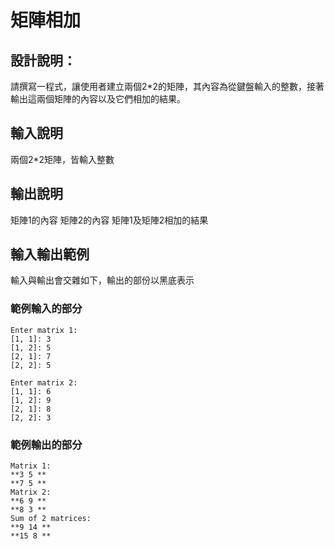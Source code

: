 # 矩陣相加

## 設計說明：
請撰寫一程式，讓使用者建立兩個2*2的矩陣，其內容為從鍵盤輸入的整數，接著輸出這兩個矩陣的內容以及它們相加的結果。

## 輸入說明

兩個2*2矩陣，皆輸入整數

## 輸出說明

矩陣1的內容
矩陣2的內容
矩陣1及矩陣2相加的結果

## 輸入輸出範例
輸入與輸出會交雜如下，輸出的部份以黑底表示
### 範例輸入的部分
```
Enter matrix 1:
[1, 1]: 3
[1, 2]: 5
[2, 1]: 7
[2, 2]: 5
```
```
Enter matrix 2:
[1, 1]: 6
[1, 2]: 9
[2, 1]: 8
[2, 2]: 3
```
### 範例輸出的部分
```
Matrix 1:
**3 5 **
**7 5 **
Matrix 2:
**6 9 **
**8 3 **
Sum of 2 matrices:
**9 14 **
**15 8 **
```